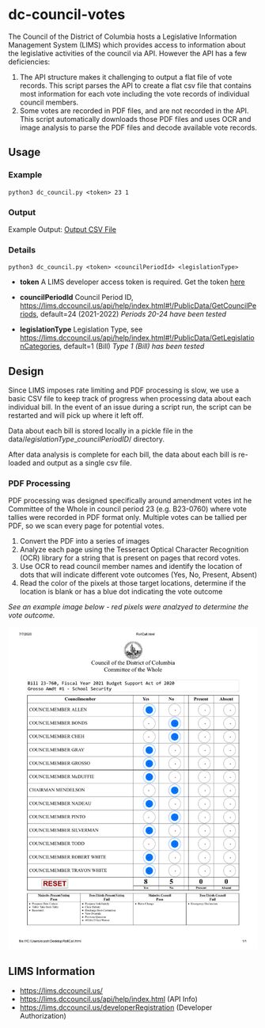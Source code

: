 # dc-council-votes
The Council of the District of Columbia hosts a Legislative Information Management System (LIMS) which provides access to information about the legislative activities of the council via API. However the API has a few deficiencies: 
1. The API structure makes it challenging to output a flat file of vote records. This script parses the API to create a flat csv file that contains most information for each vote including the vote records of individual council members. 
2. Some votes are recorded in PDF files, and are not recorded in the API. This script automatically downloads those PDF files and uses OCR and image analysis to parse the PDF files and decode available vote records.

## Usage

### Example
```
python3 dc_council.py <token> 23 1
```

### Output
Example Output: [Output CSV File](outputListOfVotes_1_23.csv)

### Details
```
python3 dc_council.py <token> <councilPeriodId> <legislationType>
```

  - **token**   A LIMS developer access token is required. Get the token [here](https://lims.dccouncil.us/developerRegistration)
  -  **councilPeriodId**  Council Period ID, https://lims.dccouncil.us/api/help/index.html#!/PublicData/GetCouncilPeriods, default=24 (2021-2022)
*Periods 20-24 have been tested*  

  - **legislationType**  Legislation Type, see https://lims.dccouncil.us/api/help/index.html#!/PublicData/GetLegislationCategories, default=1 (Bill)
  *Type 1 (Bill) has been tested*



## Design
Since LIMS imposes rate limiting and PDF processing is slow, we use a basic CSV file to keep track of progress when processing data about each individual bill. In the event of an issue during a script run, the script can be restarted and will pick up where it left off. 

Data about each bill is stored locally in a pickle file in the data/*legislationType*_*councilPeriodID*/ directory.

After data analysis is complete for each bill, the data about each bill is re-loaded and output as a single csv file.

### PDF Processing
PDF processing was designed specifically around amendment votes int he Committee of the Whole in council period 23 (e.g. B23-0760) where vote tallies were recorded in PDF format only. Multiple votes can be tallied per PDF, so we scan every page for potential votes. 
1. Convert the PDF into a series of images
2. Analyze each page using the Tesseract Optical Character Recognition (OCR) library for a string that is present on pages that record votes.
3. Use OCR to read council member names and identify the location of dots that will indicate different vote outcomes (Yes, No, Present, Absent)
4. Read the color of the pixels at those target locations, determine if the location is blank or has a blue dot indicating the vote outcome

*See an example image below - red pixels were analzyed to determine the vote outcome.*

![pdf processing LIMS dc council data](test.png)


## LIMS Information
- https://lims.dccouncil.us/ 
- https://lims.dccouncil.us/api/help/index.html (API Info)
- https://lims.dccouncil.us/developerRegistration (Developer Authorization)
